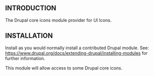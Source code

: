 ## INTRODUCTION

The Drupal core icons module provider for UI Icons.

## INSTALLATION

Install as you would normally install a contributed Drupal module.
See: https://www.drupal.org/docs/extending-drupal/installing-modules for further
information.

This module will allow access to some Drupal core icons.
